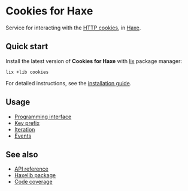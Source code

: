 # Cookies for Haxe
Service for interacting with the [HTTP cookies](https://developer.mozilla.org/docs/Web/HTTP/Cookies),
in [Haxe](https://haxe.org).

## Quick start
Install the latest version of **Cookies for Haxe** with [lix](https://github.com/lix-pm/lix.client) package manager:

```shell
lix +lib cookies
```

For detailed instructions, see the [installation guide](installation.md).

## Usage
- [Programming interface](usage/api.md)
- [Key prefix](usage/key_prefix.md)
- [Iteration](usage/iteration.md)
- [Events](usage/events.md)

## See also
- [API reference](api/)
- [Haxelib package](https://lib.haxe.org/p/cookies)
- [Code coverage](https://app.codecov.io/gh/cedx/cookies.hx)
